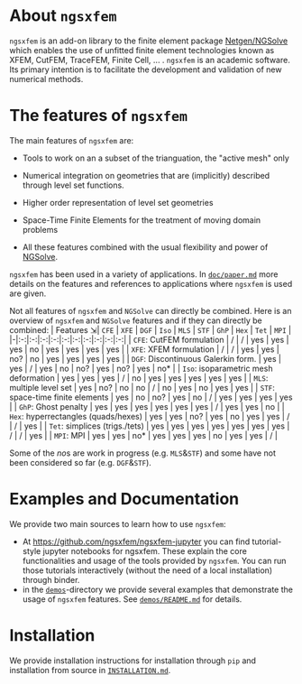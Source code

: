 # About `ngsxfem`

`ngsxfem` is an add-on library to the finite element package [Netgen/NGSolve](https://ngsolve.org) which enables the use of unfitted finite element technologies known as XFEM, CutFEM, TraceFEM, Finite Cell, ... . `ngsxfem` is an academic software. Its primary intention is to facilitate the development and validation of new numerical methods.

# The features of `ngsxfem`

The main features of `ngsxfem` are:

* Tools to work on an a subset of the trianguation, the \"active mesh\" only

* Numerical integration on geometries that are (implicitly) described through level set functions.

* Higher order representation of level set geometries

* Space-Time Finite Elements for the treatment of moving domain problems

* All these features combined with the usual flexibility and power of [NGSolve](https://ngsolve.org).

`ngsxfem` has been used in a variety of applications. In [`doc/paper.md`](doc/paper.md) more details on the features and references to applications where `ngsxfem` is used are given.

Not all features of `ngsxfem` and `NGSolve` can directly be combined. Here is an overview of `ngsxfem` and `NGSolve` features and if they can directly be combined:
| Features ⇲| `CFE` | `XFE` | `DGF` | `Iso` | `MLS` | `STF` | `GhP` | `Hex` | `Tet` | `MPI` |
|-|:-:|:-:|:-:|:-:|:-:|:-:|:-:|:-:|:-:|:-:|
| `CFE`: CutFEM formulation | / | / | yes | yes | yes | no | yes | yes | yes | yes |
| `XFE`: XFEM formulation | / | / | yes | yes | no? | no | yes | yes | yes | yes |
| `DGF`: Discontinuous Galerkin form. | yes | yes | / | yes | no | no? | yes | no? | yes | no* |
| `Iso`: isoparametric mesh deformation | yes | yes | yes | / | no | yes | yes | yes | yes | yes |
| `MLS`: multiple level set | yes | no? | no | no | / | no | yes | no | yes | yes |
| `STF`: space-time finite elements | yes | no | no? | yes | no | / | yes | yes | yes | yes |
| `GhP`: Ghost penalty | yes | yes | yes | yes | yes | yes | / | yes | yes | no |
| `Hex`: hyperrectangles (quads/hexes) | yes | yes | no? | yes | no | yes | yes | / | / | yes |
| `Tet`: simplices (trigs./tets) | yes | yes | yes | yes | yes | yes | yes | / | / | yes |
| `MPI`: MPI | yes | yes | no* | yes | yes | yes | no | yes | yes | / |


Some of the *no*s are work in progress (e.g. `MLS`&`STF`) and some have not been considered so far (e.g. `DGF`&`STF`). 

# Examples and Documentation

We provide two main sources to learn how to use `ngsxfem`:
 * At <https://github.com/ngsxfem/ngsxfem-jupyter> you can find tutorial-style jupyter notebooks for ngsxfem. These explain the core functionalities and usage of the tools provided by `ngsxfem`. You can run those tutorials interactively (without the need of a local installation) through binder. 
 * in the [`demos`](./demos)-directory we provide several examples that demonstrate the usage of `ngsxfem` features. See [`demos/README.md`](demos/README.md) for details.

 # Installation
 We provide installation instructions for installation through `pip` and installation from source in [`INSTALLATION.md`](INSTALLATION.md).